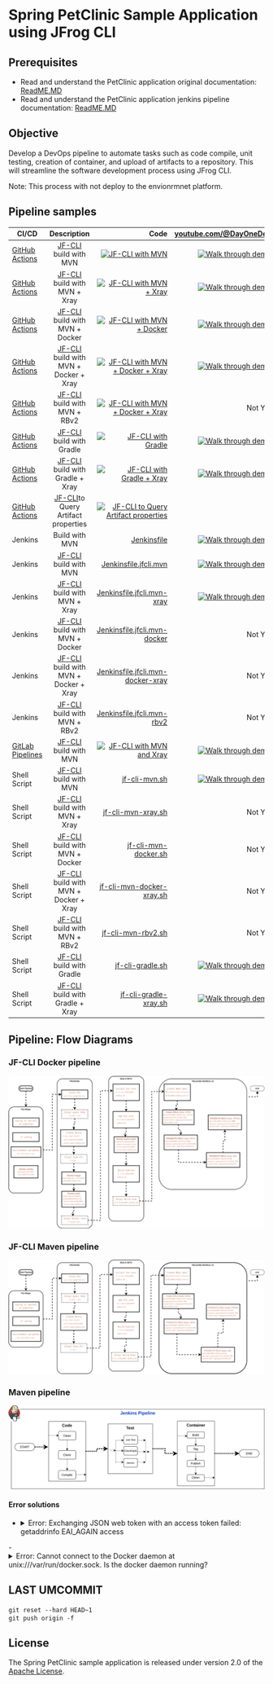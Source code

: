 # Spring PetClinic Sample Application using JFrog CLI

## Prerequisites
- Read and understand the PetClinic application original documentation: [ReadME.MD](readme-original.md)
- Read and understand the PetClinic application jenkins pipeline documentation: [ReadME.MD](readme.md)

## Objective
Develop a DevOps pipeline to automate tasks such as code compile, unit testing, creation of container, and upload of artifacts to a repository. This will streamline the software development process using JFrog CLI.

Note: This process with not deploy to the envionrmnet platform. 


## Pipeline samples
| CI/CD | Description | Code | [youtube.com/@DayOneDev](https://youtube.com/@DayOneDev) |
| ------------- |:-------------:| -------------:| -------------:|
| [GitHub Actions](https://github.com/DayOne-Dev/spring-petclinic/actions/workflows/jfcli-mvn.yml) | [JF-CLI](https://jfrog.com/getcli/) build with MVN | [![JF-CLI with MVN](https://github.com/DayOne-Dev/spring-petclinic/actions/workflows/jfcli-mvn.yml/badge.svg)](https://github.com/DayOne-Dev/spring-petclinic/actions/workflows/jfcli-mvn.yml) | [![Walk through demo](https://img.youtube.com/vi/xce4lr8C_Hw/0.jpg)](https://www.youtube.com/watch?v=xce4lr8C_Hw) | 
| [GitHub Actions](https://github.com/DayOne-Dev/spring-petclinic/actions/workflows/jfcli-mvn-xray.yml) | [JF-CLI](https://jfrog.com/getcli/) build with MVN + Xray | [![JF-CLI with MVN + Xray](https://github.com/DayOne-Dev/spring-petclinic/actions/workflows/jfcli-mvn-xray.yml/badge.svg)](https://github.com/DayOne-Dev/spring-petclinic/actions/workflows/jfcli-mvn-xray.yml) | [![Walk through demo](https://img.youtube.com/vi/K80gFYAlgAY/0.jpg)](https://www.youtube.com/watch?v=K80gFYAlgAY) | 
| [GitHub Actions](https://github.com/DayOne-Dev/spring-petclinic/actions/workflows/jfcli-mvn-docker.yml) | [JF-CLI](https://jfrog.com/getcli/) build with MVN + Docker | [![JF-CLI with MVN + Docker](https://github.com/DayOne-Dev/spring-petclinic/actions/workflows/jfcli-mvn-docker.yml/badge.svg)](https://github.com/DayOne-Dev/spring-petclinic/actions/workflows/jfcli-mvn-docker.yml) | [![Walk through demo](https://img.youtube.com/vi/K607IBugGc4/0.jpg)](https://www.youtube.com/watch?v=K607IBugGc4) | 
| [GitHub Actions](https://github.com/DayOne-Dev/spring-petclinic/actions/workflows/jfcli-mvn-docker-xray.yml) | [JF-CLI](https://jfrog.com/getcli/) build with MVN + Docker + Xray | [![JF-CLI with MVN + Docker + Xray](https://github.com/DayOne-Dev/spring-petclinic/actions/workflows/jfcli-mvn-docker-xray.yml/badge.svg)](https://github.com/DayOne-Dev/spring-petclinic/actions/workflows/jfcli-mvn-docker-xray.yml) | [![Walk through demo](https://img.youtube.com/vi/7Pw4uMbjCMo/0.jpg)](https://www.youtube.com/watch?v=7Pw4uMbjCMo) | 
| [GitHub Actions](https://github.com/DayOne-Dev/spring-petclinic/actions/workflows/jfcli-mvn-rbv2.yml) | [JF-CLI](https://jfrog.com/getcli/) build with MVN + RBv2 | [![JF-CLI with MVN + Docker + Xray](https://github.com/DayOne-Dev/spring-petclinic/actions/workflows/jfcli-mvn-rbv2.yml/badge.svg)](https://github.com/DayOne-Dev/spring-petclinic/actions/workflows/jfcli-mvn-rbv2.yml) | Not Yet | 
| [GitHub Actions](https://github.com/DayOne-Dev/spring-petclinic/actions/workflows/jfcli-gradle.yml) | [JF-CLI](https://jfrog.com/getcli/) build with Gradle | [![JF-CLI with Gradle](https://github.com/DayOne-Dev/spring-petclinic/actions/workflows/jfcli-gradle.yml/badge.svg)](https://github.com/DayOne-Dev/spring-petclinic/actions/workflows/jfcli-gradle.yml) | [![Walk through demo](https://img.youtube.com/vi/qcz-pw4PE-o/0.jpg)](https://www.youtube.com/watch?v=qcz-pw4PE-o) | 
| [GitHub Actions](https://github.com/DayOne-Dev/spring-petclinic/actions/workflows/jfcli-gradle-xray.yml) | [JF-CLI](https://jfrog.com/getcli/) build with Gradle + Xray | [![JF-CLI with Gradle + Xray](https://github.com/DayOne-Dev/spring-petclinic/actions/workflows/jfcli-gradle-xray.yml/badge.svg)](https://github.com/DayOne-Dev/spring-petclinic/actions/workflows/jfcli-gradle-xray.yml) | [![Walk through demo](https://img.youtube.com/vi/pgMnLHk-DB4/0.jpg)](https://www.youtube.com/watch?v=pgMnLHk-DB4) | 
| [GitHub Actions](https://github.com/DayOne-Dev/spring-petclinic/actions/workflows/jfcli-query-artifacts.yml) | [JF-CLI](https://jfrog.com/getcli/)to Query Artifact properties | [![JF-CLI to Query Artifact properties](https://github.com/DayOne-Dev/spring-petclinic/actions/workflows/jfcli-query-artifacts.yml/badge.svg)](https://github.com/DayOne-Dev/spring-petclinic/actions/workflows/jfcli-query-artifacts.yml) |  | 
| Jenkins | Build with MVN | [Jenkinsfile](https://github.com/DayOne-Dev/spring-petclinic/blob/main/Jenkinsfile) | [![Walk through demo](https://img.youtube.com/vi/zgiaPIp-ZZA/0.jpg)](https://www.youtube.com/watch?v=zgiaPIp-ZZA) | 
| Jenkins | [JF-CLI](https://jfrog.com/getcli/) build with MVN | [Jenkinsfile.jfcli.mvn](https://github.com/DayOne-Dev/spring-petclinic/blob/main/Jenkinsfile.jfcli.mvn) | [![Walk through demo](https://img.youtube.com/vi/F-6B7mgIqqI/0.jpg)](https://www.youtube.com/watch?v=F-6B7mgIqqI) | 
| Jenkins | [JF-CLI](https://jfrog.com/getcli/) build with MVN + Xray | [Jenkinsfile.jfcli.mvn-xray](https://github.com/DayOne-Dev/spring-petclinic/blob/main/Jenkinsfile.jfcli.mvn-xray) | [![Walk through demo](https://img.youtube.com/vi/76E1jQQOxIg/0.jpg)](https://www.youtube.com/watch?v=76E1jQQOxIg) |
| Jenkins | [JF-CLI](https://jfrog.com/getcli/) build with MVN + Docker | [Jenkinsfile.jfcli.mvn-docker](https://github.com/DayOne-Dev/spring-petclinic/blob/main/Jenkinsfile.jfcli.mvn-docker) | Not Yet | 
| Jenkins | [JF-CLI](https://jfrog.com/getcli/) build with MVN + Docker + Xray | [Jenkinsfile.jfcli.mvn-docker-xray](https://github.com/DayOne-Dev/spring-petclinic/blob/main/Jenkinsfile.jfcli.mvn-docker-xray) | Not Yet | 
| Jenkins | [JF-CLI](https://jfrog.com/getcli/) build with MVN + RBv2 | [Jenkinsfile.jfcli.mvn-rbv2](https://github.com/DayOne-Dev/spring-petclinic/blob/main/Jenkinsfile.jfcli.mvn-rbv2) | Not Yet | 
| [GitLab Pipelines](https://gitlab.com/krishnamanchikalapudi/spring-petclinic/-/pipelines) | [JF-CLI](https://jfrog.com/getcli/) build with MVN | [![JF-CLI with MVN and Xray](https://gitlab.com/krishnamanchikalapudi/spring-petclinic/badges/main/pipeline.svg)](https://gitlab.com/krishnamanchikalapudi/spring-petclinic/-/blob/main/.gitlab-ci.yml) | [![Walk through demo](https://img.youtube.com/vi/pDIW8rHZGEA/0.jpg)](https://www.youtube.com/watch?v=pDIW8rHZGEA) | 
| Shell Script | [JF-CLI](https://jfrog.com/getcli/) build with MVN | [jf-cli-mvn.sh](https://github.com/DayOne-Dev/spring-petclinic/blob/main/jf-cli-mvn.sh) | [![Walk through demo](https://img.youtube.com/vi/NhOPPVn3b6M/0.jpg)](https://www.youtube.com/watch?v=NhOPPVn3b6M) | 
| Shell Script | [JF-CLI](https://jfrog.com/getcli/) build with MVN + Xray | [jf-cli-mvn-xray.sh](https://github.com/DayOne-Dev/spring-petclinic/blob/main/jf-cli-mvn-xray.sh) | Not Yet | 
| Shell Script | [JF-CLI](https://jfrog.com/getcli/) build with MVN + Docker| [jf-cli-mvn-docker.sh](https://github.com/DayOne-Dev/spring-petclinic/blob/main/jf-cli-mvn-docker.sh) | Not Yet |
| Shell Script | [JF-CLI](https://jfrog.com/getcli/) build with MVN + Docker + Xray| [jf-cli-mvn-docker-xray.sh](https://github.com/DayOne-Dev/spring-petclinic/blob/main/jf-cli-mvn-docker-xray.sh) | Not Yet | 
| Shell Script | [JF-CLI](https://jfrog.com/getcli/) build with MVN + RBv2| [jf-cli-mvn-rbv2.sh](https://github.com/DayOne-Dev/spring-petclinic/blob/main/jf-cli-mvn-rbv2.sh) | Not Yet | 
| Shell Script | [JF-CLI](https://jfrog.com/getcli/) build with Gradle | [jf-cli-gradle.sh](https://github.com/DayOne-Dev/spring-petclinic/blob/main/jf-cli-gradle.sh) | [![Walk through demo](https://img.youtube.com/vi/ATeok1eqM0o/0.jpg)](https://www.youtube.com/watch?v=ATeok1eqM0o) | 
| Shell Script | [JF-CLI](https://jfrog.com/getcli/) build with Gradle + Xray | [jf-cli-gradle-xray.sh](https://github.com/DayOne-Dev/spring-petclinic/blob/main/jf-cli-gradle-xray.sh) | [![Walk through demo](https://img.youtube.com/vi/BNC-5JWP4dI/0.jpg)](https://www.youtube.com/watch?v=BNC-5JWP4dI) | 
<!-- 
| CI/CD | Description | Code | [youtube.com/@DayOneDev](https://youtube.com/@DayOneDev) |
|    |    |    |    | 
|    |    |    |    | 
|    |    |    |    | 
-->

## Pipeline: Flow Diagrams
### JF-CLI Docker pipeline
<img src="./images/DevSecOps-Docker.svg">

### JF-CLI Maven pipeline
<img src="./images/DevSecOps-mvn.svg">

### Maven pipeline
<img src="./images/mvnpipeline.svg">

#### Error solutions
- <details><summary>Error: Exchanging JSON web token with an access token failed: getaddrinfo EAI_AGAIN access</summary>
    It is possbile that JF_RT_URL might be a NULL value. Ref [https://github.com/krishnamanchikalapudi/spring-petclinic/actions/runs/10892482444](https://github.com/krishnamanchikalapudi/spring-petclinic/actions/runs/10892482444)
</details>
- <details><summary>Error: Cannot connect to the Docker daemon at unix:///var/run/docker.sock. Is the docker daemon running?</summary>
Rancher desktop 
``````
limactl start default
``````
</details>




## LAST UMCOMMIT
`````
git reset --hard HEAD~1
git push origin -f
`````

## License
The Spring PetClinic sample application is released under version 2.0 of the [Apache License](https://www.apache.org/licenses/LICENSE-2.0).
